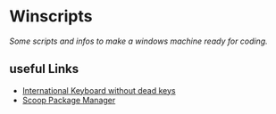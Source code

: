 # Winscripts
*Some scripts and infos to make a windows machine ready for coding.*

## useful Links
* [International Keyboard without dead keys](https://github.com/thomasfaingnaert/win-us-intl-altgr/releases/download/v1.0/us-inter.zip)
* [Scoop Package Manager](https://github.com/lukesampson/scoop)